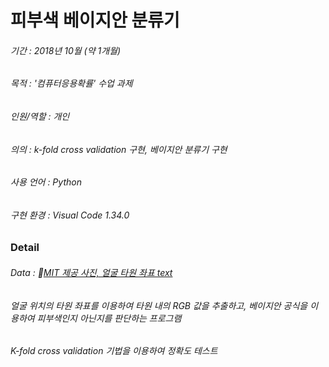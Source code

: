 # 피부색 베이지안 분류기

###### 기간 : 2018년 10월 (약 1개월)
###### 목적 : '컴퓨터응용확률' 수업 과제
###### 인원/역할 : 개인
###### 의의 : k-fold cross validation 구현, 베이지안 분류기 구현


###### 사용 언어 : Python
###### 구현 환경 : Visual Code 1.34.0

### Detail
######  Data : 🔗[MIT 제공 사진, 얼굴 타원 좌표 text](http://vis-www.cs.umass.edu/fddb/index.html#download)
###### 얼굴 위치의 타원 좌표를 이용하여 타원 내의 RGB 값을 추출하고, 베이지안 공식을 이용하여 피부색인지 아닌지를 판단하는 프로그램
###### K-fold cross validation 기법을 이용하여 정확도 테스트



